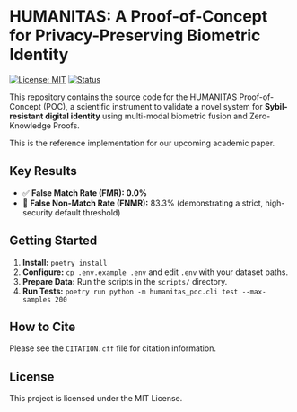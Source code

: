 # HUMANITAS: A Proof-of-Concept for Privacy-Preserving Biometric Identity

[![License: MIT](https://img.shields.io/badge/License-MIT-yellow.svg)](https://opensource.org/licenses/MIT)
[![Status](https://img.shields.io/badge/status-research_prototype-red.svg)](SECURITY.md)

This repository contains the source code for the HUMANITAS Proof-of-Concept (POC), a scientific instrument to validate a novel system for **Sybil-resistant digital identity** using multi-modal biometric fusion and Zero-Knowledge Proofs.

This is the reference implementation for our upcoming academic paper.

## Key Results
- ✅ **False Match Rate (FMR): 0.0%**
- 🔬 **False Non-Match Rate (FNMR):** 83.3% (demonstrating a strict, high-security default threshold)

## Getting Started

1.  **Install:** `poetry install`
2.  **Configure:** `cp .env.example .env` and edit `.env` with your dataset paths.
3.  **Prepare Data:** Run the scripts in the `scripts/` directory.
4.  **Run Tests:** `poetry run python -m humanitas_poc.cli test --max-samples 200`

## How to Cite
Please see the `CITATION.cff` file for citation information.

## License
This project is licensed under the MIT License.
